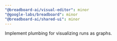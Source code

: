 ```yaml
---
"@breadboard-ai/visual-editor": minor
"@google-labs/breadboard": minor
"@breadboard-ai/shared-ui": minor
---
```


Implement plumbing for visualizing runs as graphs.
